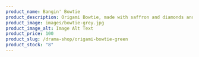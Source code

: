 ```yaml
---
product_name: Bangin' Bowtie
product_description: Origami Bowtie, made with saffron and diamonds and a pinch of fabulousness.
product_image: images/bowtie-grey.jpg
product_image_alt: Image Alt Text
product_price: 100
product_slug: /drama-shop/origami-bowtie-green
product_stock: "8"
---
```

